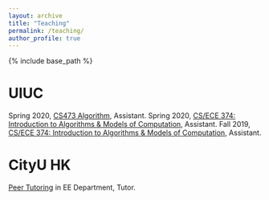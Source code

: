 ```yaml
---
layout: archive
title: "Teaching"
permalink: /teaching/
author_profile: true
---
```


{% include base_path %}

UIUC
======
Spring 2020, [CS473 Algorithm](https://courses.engr.illinois.edu/cs473/sp2020/), Assistant.
Spring 2020, [CS/ECE 374: Introduction to Algorithms & Models of Computation](https://courses.engr.illinois.edu/cs374/sp2020/A/), Assistant.
Fall 2019, [CS/ECE 374: Introduction to Algorithms & Models of Computation](https://courses.engr.illinois.edu/cs374/fa2019/B/), Assistant.

CityU HK
======
[Peer Tutoring](https://scholars.cityu.edu.hk/en/projects/the-learning-impact-of-ee-peer-tutoring-scheme-on-ee-year1-students-studying-ee-specified-courses-and-cse-specified-courses(14911036-6d40-4ff3-b0a8-646e6770c9e0).html) in EE Department, Tutor.

<!-- {% for post in site.teaching reversed %}
  {% include archive-single.html %}
{% endfor %} -->
